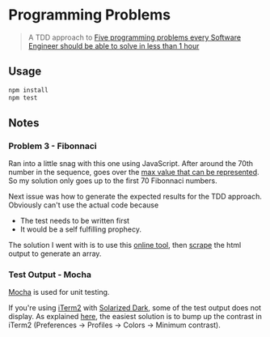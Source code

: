 Programming Problems
==========

> A TDD approach to [Five programming problems every Software Engineer should be able to solve in less than 1 hour](https://blog.svpino.com/2015/05/07/five-programming-problems-every-software-engineer-should-be-able-to-solve-in-less-than-1-hour)

## Usage

```bash
npm install
npm test
```

## Notes

### Problem 3 - Fibonnaci

Ran into a little snag with this one using JavaScript. After around the 70th number in the sequence,
goes over the [max value that can be represented](http://stackoverflow.com/questions/307179/what-is-javascripts-highest-integer-value-that-a-number-can-go-to-without-losin). So my solution only goes up to the first 70 Fibonnaci numbers.

Next issue was how to generate the expected results for the TDD approach.
Obviously can't use the actual code because
* The test needs to be written first
* It would be a self fulfilling prophecy.

The solution I went with is to use this [online tool](http://www.miniwebtool.com/list-of-fibonacci-numbers/?number=70),
then [scrape](util/scrape.js) the html output to generate an array.

### Test Output - Mocha

[Mocha](http://mochajs.org/) is used for unit testing.

If you're using [iTerm2](https://www.iterm2.com/) with [Solarized Dark](http://ethanschoonover.com/solarized),
some of the test output does not display. As explained [here](https://github.com/mochajs/mocha/issues/802),
the easiest solution is to bump up the contrast in iTerm2 (Preferences -> Profiles -> Colors -> Minimum contrast).
